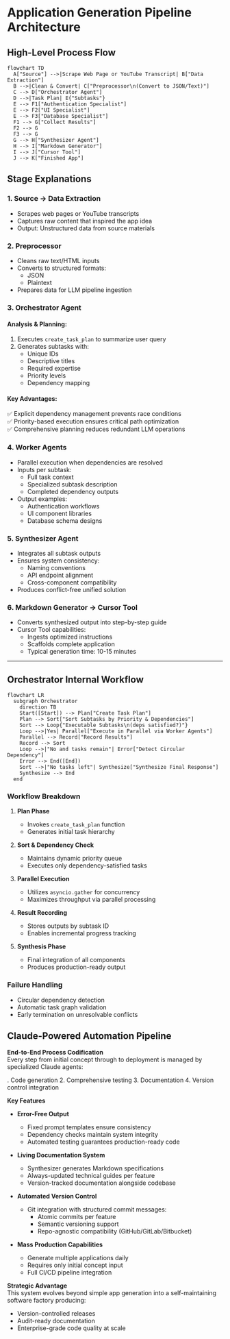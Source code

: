 # Application Generation Pipeline Architecture

## High-Level Process Flow

```mermaid
flowchart TD
  A["Source"] -->|Scrape Web Page or YouTube Transcript| B["Data Extraction"]
  B -->|Clean & Convert| C["Preprocessor\n(Convert to JSON/Text)"]
  C --> D["Orchestrator Agent"]
  D -->|Task Plan| E{"Subtasks"}
  E --> F1["Authentication Specialist"]
  E --> F2["UI Specialist"]
  E --> F3["Database Specialist"]
  F1 --> G["Collect Results"]
  F2 --> G
  F3 --> G
  G --> H["Synthesizer Agent"]
  H --> I["Markdown Generator"]
  I --> J["Cursor Tool"]
  J --> K["Finished App"]
```

## Stage Explanations

### 1. Source → Data Extraction
- Scrapes web pages or YouTube transcripts
- Captures raw content that inspired the app idea
- Output: Unstructured data from source materials

### 2. Preprocessor
- Cleans raw text/HTML inputs
- Converts to structured formats:
  - JSON
  - Plaintext
- Prepares data for LLM pipeline ingestion

### 3. Orchestrator Agent
#### Analysis & Planning:
1. Executes `create_task_plan` to summarize user query
2. Generates subtasks with:
   - Unique IDs
   - Descriptive titles
   - Required expertise
   - Priority levels
   - Dependency mapping

#### Key Advantages:
✅ Explicit dependency management prevents race conditions  
✅ Priority-based execution ensures critical path optimization  
✅ Comprehensive planning reduces redundant LLM operations

### 4. Worker Agents
- Parallel execution when dependencies are resolved
- Inputs per subtask:
  - Full task context
  - Specialized subtask description
  - Completed dependency outputs
- Output examples:
  - Authentication workflows
  - UI component libraries
  - Database schema designs

### 5. Synthesizer Agent
- Integrates all subtask outputs
- Ensures system consistency:
  - Naming conventions
  - API endpoint alignment
  - Cross-component compatibility
- Produces conflict-free unified solution

### 6. Markdown Generator → Cursor Tool
- Converts synthesized output into step-by-step guide
- Cursor Tool capabilities:
  - Ingests optimized instructions
  - Scaffolds complete application
  - Typical generation time: 10-15 minutes

---

## Orchestrator Internal Workflow

```mermaid
flowchart LR
  subgraph Orchestrator
    direction TB
    Start([Start]) --> Plan["Create Task Plan"]
    Plan --> Sort["Sort Subtasks by Priority & Dependencies"]
    Sort --> Loop{"Executable Subtasks\n(deps satisfied?)"}
    Loop -->|Yes| Parallel["Execute in Parallel via Worker Agents"]
    Parallel --> Record["Record Results"]
    Record --> Sort
    Loop -->|"No and tasks remain"| Error["Detect Circular Dependency"]
    Error --> End([End])
    Sort -->|"No tasks left"| Synthesize["Synthesize Final Response"]
    Synthesize --> End
  end
```


### Workflow Breakdown

1. **Plan Phase**
   - Invokes `create_task_plan` function
   - Generates initial task hierarchy

2. **Sort & Dependency Check**
   - Maintains dynamic priority queue
   - Executes only dependency-satisfied tasks

3. **Parallel Execution**
   - Utilizes `asyncio.gather` for concurrency
   - Maximizes throughput via parallel processing

4. **Result Recording**
   - Stores outputs by subtask ID
   - Enables incremental progress tracking

5. **Synthesis Phase**
   - Final integration of all components
   - Produces production-ready output

### Failure Handling
- Circular dependency detection
- Automatic task graph validation
- Early termination on unresolvable conflicts

## Claude-Powered Automation Pipeline

**End-to-End Process Codification**  
Every step from initial concept through to deployment is managed by specialized Claude agents:

. Code generation
2. Comprehensive testing
3. Documentation
4. Version control integration

**Key Features**  

- **Error-Free Output**  
  - Fixed prompt templates ensure consistency  
  - Dependency checks maintain system integrity  
  - Automated testing guarantees production-ready code  

- **Living Documentation System**  
  - Synthesizer generates Markdown specifications  
  - Always-updated technical guides per feature  
  - Version-tracked documentation alongside codebase  

- **Automated Version Control**  
  - Git integration with structured commit messages:  
    - Atomic commits per feature  
    - Semantic versioning support  
    - Repo-agnostic compatibility (GitHub/GitLab/Bitbucket)  

- **Mass Production Capabilities**  
  - Generate multiple applications daily  
  - Requires only initial concept input  
  - Full CI/CD pipeline integration  

**Strategic Advantage**  
This system evolves beyond simple app generation into a self-maintaining software factory producing:  

- Version-controlled releases  
- Audit-ready documentation  
- Enterprise-grade code quality at scale  